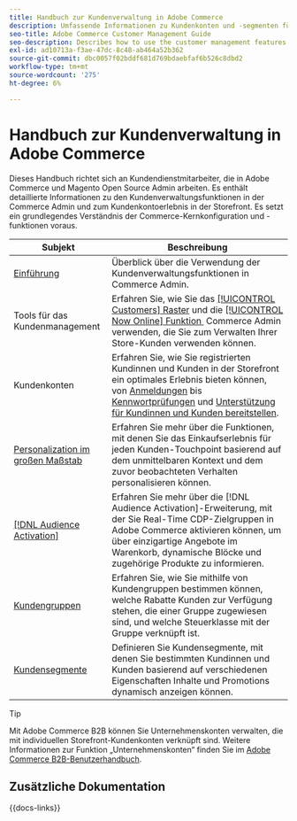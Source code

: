 ```yaml
---
title: Handbuch zur Kundenverwaltung in Adobe Commerce
description: Umfassende Informationen zu Kundenkonten und -segmenten für Admins von Adobe Commerce und Magento Open Source, einschließlich der Konfiguration.
seo-title: Adobe Commerce Customer Management Guide
seo-description: Describes how to use the customer management features in Adobe Commerce or Magento Open Source.
exl-id: ad10713a-f3ae-47dc-8c48-ab464a52b362
source-git-commit: dbc0057f02bddf681d769bdaebfaf6b526c8dbd2
workflow-type: tm+mt
source-wordcount: '275'
ht-degree: 6%

---
```



# Handbuch zur Kundenverwaltung in Adobe Commerce

Dieses Handbuch richtet sich an Kundendienstmitarbeiter, die in Adobe Commerce und Magento Open Source Admin arbeiten. Es enthält detaillierte Informationen zu den Kundenverwaltungsfunktionen in der Commerce Admin und zum Kundenkontoerlebnis in der Storefront. Es setzt ein grundlegendes Verständnis der Commerce-Kernkonfiguration und -funktionen voraus.

| Subjekt | Beschreibung |
| ------- | ----------- |
| [Einführung](customers-introduction.md) | Überblick über die Verwendung der Kundenverwaltungsfunktionen in Commerce Admin. |
| Tools für das Kundenmanagement | Erfahren Sie, wie Sie das [[!UICONTROL Customers] Raster](customers-all.md) und die [[!UICONTROL Now Online] Funktion &#x200B;](now-online.md) Commerce Admin verwenden, die Sie zum Verwalten Ihrer Store-Kunden verwenden können. |
| Kundenkonten | Erfahren Sie, wie Sie registrierten Kundinnen und Kunden in der Storefront ein optimales Erlebnis bieten können, von [Anmeldungen](login-landing-page.md) bis [Kennwortprüfungen](password-reset.md) und [Unterstützung für Kundinnen und Kunden bereitstellen](login-as-customer.md). |
| [Personalization im großen Maßstab](personalize-scale.md) | Erfahren Sie mehr über die Funktionen, mit denen Sie das Einkaufserlebnis für jeden Kunden-Touchpoint basierend auf dem unmittelbaren Kontext und dem zuvor beobachteten Verhalten personalisieren können. |
| [[!DNL Audience Activation]](audience-activation.md) | Erfahren Sie mehr über die [!DNL Audience Activation]-Erweiterung, mit der Sie Real-Time CDP-Zielgruppen in Adobe Commerce aktivieren können, um über einzigartige Angebote im Warenkorb, dynamische Blöcke und zugehörige Produkte zu informieren. |
| [Kundengruppen](customer-groups.md) | Erfahren Sie, wie Sie mithilfe von Kundengruppen bestimmen können, welche Rabatte Kunden zur Verfügung stehen, die einer Gruppe zugewiesen sind, und welche Steuerklasse mit der Gruppe verknüpft ist. |
| [Kundensegmente](customer-segments.md) | Definieren Sie Kundensegmente, mit denen Sie bestimmten Kundinnen und Kunden basierend auf verschiedenen Eigenschaften Inhalte und Promotions dynamisch anzeigen können. |

>[!TIP]
>
>Mit Adobe Commerce B2B können Sie Unternehmenskonten verwalten, die mit individuellen Storefront-Kundenkonten verknüpft sind. Weitere Informationen zur Funktion „Unternehmenskonten“ finden Sie im [Adobe Commerce B2B-Benutzerhandbuch](../b2b/account-companies.md).

## Zusätzliche Dokumentation

{{docs-links}}
